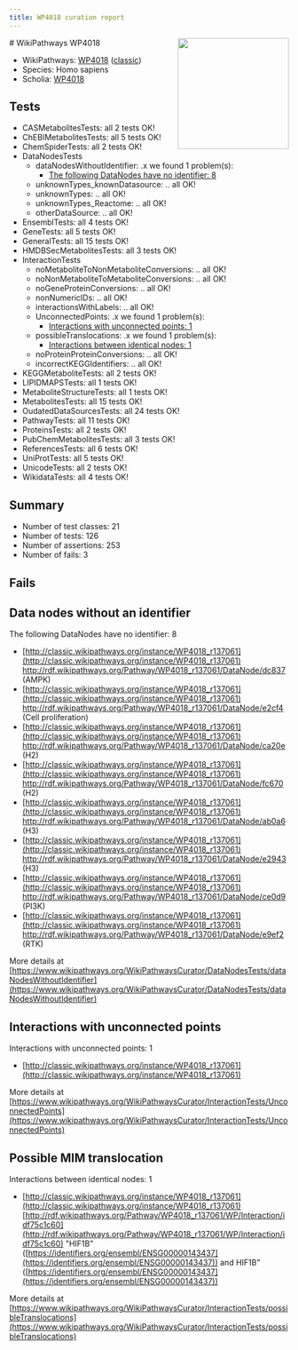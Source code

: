 ```yaml
---
title: WP4018 curation report
---
```


<img style="float: right; width: 200px" src="https://upload.wikimedia.org/wikipedia/commons/thumb/8/83/Wplogo_with_text_500.png/640px-Wplogo_with_text_500.png" />
# WikiPathways WP4018

* WikiPathways: [WP4018](https://wikipathways.org/pathways/WP4018) ([classic](https://classic.wikipathways.org/instance/WP4018))
* Species: Homo sapiens
* Scholia: [WP4018](https://scholia.toolforge.org/wikipathways/WP4018)
## Tests
* CASMetabolitesTests: all 2 tests OK!
* ChEBIMetabolitesTests: all 5 tests OK!
* ChemSpiderTests: all 2 tests OK!
* DataNodesTests
    * dataNodesWithoutIdentifier: .x we found 1 problem(s):
        * [The following DataNodes have no identifier: 8](#d2d32fa7)
    * unknownTypes_knownDatasource: .. all OK!
    * unknownTypes: .. all OK!
    * unknownTypes_Reactome: .. all OK!
    * otherDataSource: .. all OK!
* EnsemblTests: all 4 tests OK!
* GeneTests: all 5 tests OK!
* GeneralTests: all 15 tests OK!
* HMDBSecMetabolitesTests: all 3 tests OK!
* InteractionTests
    * noMetaboliteToNonMetaboliteConversions: .. all OK!
    * noNonMetaboliteToMetaboliteConversions: .. all OK!
    * noGeneProteinConversions: .. all OK!
    * nonNumericIDs: .. all OK!
    * interactionsWithLabels: .. all OK!
    * UnconnectedPoints: .x we found 1 problem(s):
        * [Interactions with unconnected points: 1](#35a61ad9)
    * possibleTranslocations: .x we found 1 problem(s):
        * [Interactions between identical nodes: 1](#1c118206)
    * noProteinProteinConversions: .. all OK!
    * incorrectKEGGIdentifiers: .. all OK!
* KEGGMetaboliteTests: all 2 tests OK!
* LIPIDMAPSTests: all 1 tests OK!
* MetaboliteStructureTests: all 1 tests OK!
* MetabolitesTests: all 15 tests OK!
* OudatedDataSourcesTests: all 24 tests OK!
* PathwayTests: all 11 tests OK!
* ProteinsTests: all 2 tests OK!
* PubChemMetabolitesTests: all 3 tests OK!
* ReferencesTests: all 6 tests OK!
* UniProtTests: all 5 tests OK!
* UnicodeTests: all 2 tests OK!
* WikidataTests: all 4 tests OK!


## Summary

* Number of test classes: 21
* Number of tests: 126
* Number of assertions: 253
* Number of fails: 3

## Fails

<a name="d2d32fa7" />

## Data nodes without an identifier

The following DataNodes have no identifier: 8

* [http://classic.wikipathways.org/instance/WP4018_r137061](http://classic.wikipathways.org/instance/WP4018_r137061) http://rdf.wikipathways.org/Pathway/WP4018_r137061/DataNode/dc837 (AMPK)
* [http://classic.wikipathways.org/instance/WP4018_r137061](http://classic.wikipathways.org/instance/WP4018_r137061) http://rdf.wikipathways.org/Pathway/WP4018_r137061/DataNode/e2cf4 (Cell proliferation)
* [http://classic.wikipathways.org/instance/WP4018_r137061](http://classic.wikipathways.org/instance/WP4018_r137061) http://rdf.wikipathways.org/Pathway/WP4018_r137061/DataNode/ca20e (H2)
* [http://classic.wikipathways.org/instance/WP4018_r137061](http://classic.wikipathways.org/instance/WP4018_r137061) http://rdf.wikipathways.org/Pathway/WP4018_r137061/DataNode/fc670 (H2)
* [http://classic.wikipathways.org/instance/WP4018_r137061](http://classic.wikipathways.org/instance/WP4018_r137061) http://rdf.wikipathways.org/Pathway/WP4018_r137061/DataNode/ab0a6 (H3)
* [http://classic.wikipathways.org/instance/WP4018_r137061](http://classic.wikipathways.org/instance/WP4018_r137061) http://rdf.wikipathways.org/Pathway/WP4018_r137061/DataNode/e2943 (H3)
* [http://classic.wikipathways.org/instance/WP4018_r137061](http://classic.wikipathways.org/instance/WP4018_r137061) http://rdf.wikipathways.org/Pathway/WP4018_r137061/DataNode/ce0d9 (PI3K)
* [http://classic.wikipathways.org/instance/WP4018_r137061](http://classic.wikipathways.org/instance/WP4018_r137061) http://rdf.wikipathways.org/Pathway/WP4018_r137061/DataNode/e9ef2 (RTK)


More details at [https://www.wikipathways.org/WikiPathwaysCurator/DataNodesTests/dataNodesWithoutIdentifier](https://www.wikipathways.org/WikiPathwaysCurator/DataNodesTests/dataNodesWithoutIdentifier)

<a name="35a61ad9" />

## Interactions with unconnected points

Interactions with unconnected points: 1

* [http://classic.wikipathways.org/instance/WP4018_r137061](http://classic.wikipathways.org/instance/WP4018_r137061)


More details at [https://www.wikipathways.org/WikiPathwaysCurator/InteractionTests/UnconnectedPoints](https://www.wikipathways.org/WikiPathwaysCurator/InteractionTests/UnconnectedPoints)

<a name="1c118206" />

## Possible MIM translocation

Interactions between identical nodes: 1

* [http://classic.wikipathways.org/instance/WP4018_r137061](http://classic.wikipathways.org/instance/WP4018_r137061) [http://rdf.wikipathways.org/Pathway/WP4018_r137061/WP/Interaction/idf75c1c60](http://rdf.wikipathways.org/Pathway/WP4018_r137061/WP/Interaction/idf75c1c60) "HIF1B" ([https://identifiers.org/ensembl/ENSG00000143437](https://identifiers.org/ensembl/ENSG00000143437)) and 
HIF1B" ([https://identifiers.org/ensembl/ENSG00000143437](https://identifiers.org/ensembl/ENSG00000143437))


More details at [https://www.wikipathways.org/WikiPathwaysCurator/InteractionTests/possibleTranslocations](https://www.wikipathways.org/WikiPathwaysCurator/InteractionTests/possibleTranslocations)

